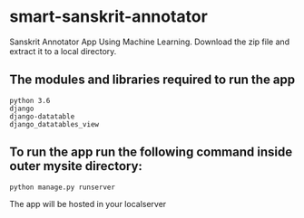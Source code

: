 # smart-sanskrit-annotator
Sanskrit Annotator App Using Machine Learning.
Download the zip file and extract it to a local directory.

## The modules and libraries required to run the app
```
python 3.6
django
django-datatable
django_datatables_view
```
## To run the app run the following command inside outer mysite directory:
```
python manage.py runserver
```
The app will be hosted in your localserver
